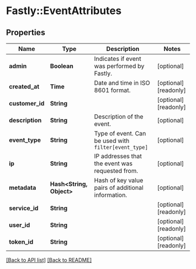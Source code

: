 # Fastly::EventAttributes

## Properties

| Name | Type | Description | Notes |
| ---- | ---- | ----------- | ----- |
| **admin** | **Boolean** | Indicates if event was performed by Fastly. | [optional] |
| **created_at** | **Time** | Date and time in ISO 8601 format. | [optional][readonly] |
| **customer_id** | **String** |  | [optional][readonly] |
| **description** | **String** | Description of the event. | [optional] |
| **event_type** | **String** | Type of event. Can be used with `filter[event_type]` | [optional] |
| **ip** | **String** | IP addresses that the event was requested from. | [optional] |
| **metadata** | **Hash&lt;String, Object&gt;** | Hash of key value pairs of additional information. | [optional] |
| **service_id** | **String** |  | [optional][readonly] |
| **user_id** | **String** |  | [optional][readonly] |
| **token_id** | **String** |  | [optional][readonly] |

[[Back to API list]](../../README.md#endpoints) [[Back to README]](../../README.md)

